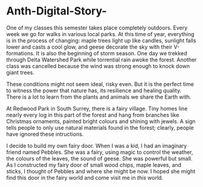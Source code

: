 # Anth-Digital-Story-

One of my classes this semester takes place completely outdoors.  Every week we go for walks in various local parks.  At this time of year, everything is in the process of changing:  maple trees light up like candles, sunlight falls lower and casts a cool glow, and geese decorate the sky with their V-formations.  It is also the beginning of storm season.  One day we trekked through Delta Watershed Park
while torrential rain awoke the forest.  Another class was cancelled because the wind was strong enough to knock down giant trees.  

These conditions might not seem ideal, risky even.  But it is the perfect time to witness the power that nature has, its resilience and healing quality.  There is a lot to learn from the plants and animals we share the Earth with. 

At Redwood Park in South Surrey, there is a fairy village.  Tiny homes line nearly every log in this part of the forest and hang from branches like Christmas ornaments, painted bright colours and shining with jewels.  A sign tells people to only use natural materials found in the forest; clearly, people have ignored these intructions.  

I decide to build my own fairy door.  When I was a kid, I had an imaginary friend named Pebbles.  She was a fairy, using magic to control the weather, the colours of the leaves, the sound of geese. She was powerful but small.  As I constructed my fairy door of small wood chips, maple leaves, and sticks, I thought of Pebbles and where she might be now.  I hoped she might find this door in the fairy world and come visit me in _this_ world.  

